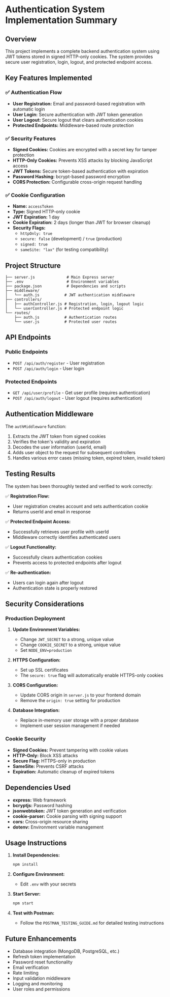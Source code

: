# Authentication System Implementation Summary

## Overview

This project implements a complete backend authentication system using JWT tokens stored in signed HTTP-only cookies. The system provides secure user registration, login, logout, and protected endpoint access.

## Key Features Implemented

### ✅ Authentication Flow

- **User Registration:** Email and password-based registration with automatic login
- **User Login:** Secure authentication with JWT token generation
- **User Logout:** Secure logout that clears authentication cookies
- **Protected Endpoints:** Middleware-based route protection

### ✅ Security Features

- **Signed Cookies:** Cookies are encrypted with a secret key for tamper protection
- **HTTP-Only Cookies:** Prevents XSS attacks by blocking JavaScript access
- **JWT Tokens:** Secure token-based authentication with expiration
- **Password Hashing:** bcrypt-based password encryption
- **CORS Protection:** Configurable cross-origin request handling

### ✅ Cookie Configuration

- **Name:** `accessToken`
- **Type:** Signed HTTP-only cookie
- **JWT Expiration:** 1 day
- **Cookie Expiration:** 2 days (longer than JWT for browser cleanup)
- **Security Flags:**
  - `httpOnly: true`
  - `secure: false` (development) / `true` (production)
  - `signed: true`
  - `sameSite: "lax"` (for testing compatibility)

## Project Structure

```
├── server.js              # Main Express server
├── .env                   # Environment variables
├── package.json           # Dependencies and scripts
├── middleware/
│   └── auth.js           # JWT authentication middleware
├── controllers/
│   ├── authController.js # Registration, login, logout logic
│   └── userController.js # Protected endpoint logic
└── routes/
    ├── auth.js           # Authentication routes
    └── user.js           # Protected user routes
```

## API Endpoints

### Public Endpoints

- `POST /api/auth/register` - User registration
- `POST /api/auth/login` - User login

### Protected Endpoints

- `GET /api/user/profile` - Get user profile (requires authentication)
- `POST /api/auth/logout` - User logout (requires authentication)

## Authentication Middleware

The `authMiddleware` function:

1. Extracts the JWT token from signed cookies
2. Verifies the token's validity and expiration
3. Decodes the user information (userId, email)
4. Adds user object to the request for subsequent controllers
5. Handles various error cases (missing token, expired token, invalid token)

## Testing Results

The system has been thoroughly tested and verified to work correctly:

✅ **Registration Flow:**

- User registration creates account and sets authentication cookie
- Returns userId and email in response

✅ **Protected Endpoint Access:**

- Successfully retrieves user profile with userId
- Middleware correctly identifies authenticated users

✅ **Logout Functionality:**

- Successfully clears authentication cookies
- Prevents access to protected endpoints after logout

✅ **Re-authentication:**

- Users can login again after logout
- Authentication state is properly restored

## Security Considerations

### Production Deployment

1. **Update Environment Variables:**

   - Change `JWT_SECRET` to a strong, unique value
   - Change `COOKIE_SECRET` to a strong, unique value
   - Set `NODE_ENV=production`

2. **HTTPS Configuration:**

   - Set up SSL certificates
   - The `secure: true` flag will automatically enable HTTPS-only cookies

3. **CORS Configuration:**

   - Update CORS origin in `server.js` to your frontend domain
   - Remove the `origin: true` setting for production

4. **Database Integration:**
   - Replace in-memory user storage with a proper database
   - Implement user session management if needed

### Cookie Security

- **Signed Cookies:** Prevent tampering with cookie values
- **HTTP-Only:** Block XSS attacks
- **Secure Flag:** HTTPS-only in production
- **SameSite:** Prevents CSRF attacks
- **Expiration:** Automatic cleanup of expired tokens

## Dependencies Used

- **express:** Web framework
- **bcryptjs:** Password hashing
- **jsonwebtoken:** JWT token generation and verification
- **cookie-parser:** Cookie parsing with signing support
- **cors:** Cross-origin resource sharing
- **dotenv:** Environment variable management

## Usage Instructions

1. **Install Dependencies:**

   ```bash
   npm install
   ```

2. **Configure Environment:**

   - Edit `.env` with your secrets

3. **Start Server:**

   ```bash
   npm start
   ```

4. **Test with Postman:**
   - Follow the `POSTMAN_TESTING_GUIDE.md` for detailed testing instructions

## Future Enhancements

- Database integration (MongoDB, PostgreSQL, etc.)
- Refresh token implementation
- Password reset functionality
- Email verification
- Rate limiting
- Input validation middleware
- Logging and monitoring
- User roles and permissions
